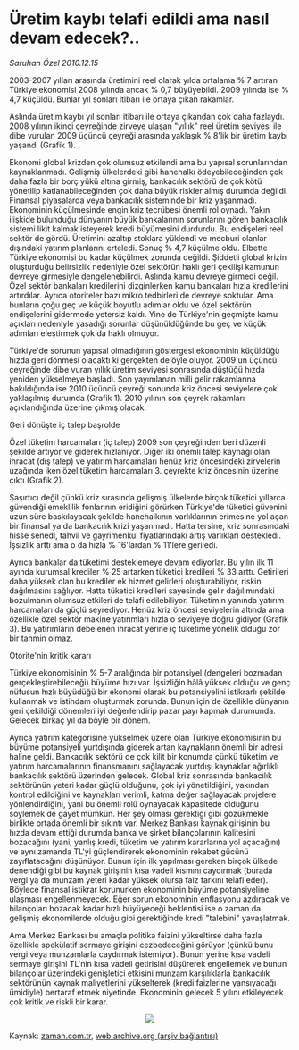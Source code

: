 # Üretim kaybı telafi edildi ama nasıl devam edecek?..

*Saruhan Özel 2010.12.15*

<td class="columnist-detail">
<p>2003-2007 yılları arasında üretimini reel olarak yılda ortalama % 7 artıran Türkiye ekonomisi 2008 yılında ancak % 0,7 büyüyebildi. 2009 yılında ise % 4,7 küçüldü. Bunlar yıl sonları itibarı ile ortaya çıkan rakamlar.</p>
<p><p>
Aslında üretim kaybı yıl sonları itibarı ile ortaya çıkandan çok daha fazlaydı. 2008 yılının ikinci çeyreğinde zirveye ulaşan "yıllık" reel üretim seviyesi ile dibe vurulan 2009 üçüncü çeyreği arasında yaklaşık % 8'lik bir üretim kaybı yaşandı (Grafik 1).
<p>
Ekonomi global krizden çok olumsuz etkilendi ama bu yapısal sorunlarından kaynaklanmadı. Gelişmiş ülkelerdeki gibi hanehalkı ödeyebileceğinden çok daha fazla bir borç yükü altına girmiş, bankacılık sektörü de çok kötü yönetilip katlanabileceğinden çok daha büyük riskler almış durumda değildi. Finansal piyasalarda veya bankacılık sisteminde bir kriz yaşanmadı. Ekonominin küçülmesinde engin kriz tecrübesi önemli rol oynadı. Yakın ilişkide bulunduğu dünyanın büyük bankalarının sorunlarını gören bankacılık sistemi likit kalmak isteyerek kredi büyümesini durdurdu. Bu endişeleri reel sektör de gördü. Üretimini azaltıp stoklara yüklendi ve mecburi olanlar dışındaki yatırım planlarını erteledi. Sonuç % 4,7 küçülme oldu.
Elbette Türkiye ekonomisi bu kadar küçülmek zorunda değildi. Şiddetli global krizin oluşturduğu belirsizlik nedeniyle özel sektörün haklı geri çekilişi kamunun devreye girmesiyle dengelenebilirdi. Aslında kamu devreye girmedi değil. Özel sektör bankaları kredilerini dizginlerken kamu bankaları hızla kredilerini artırdılar. Ayrıca otoriteler bazı mikro tedbirleri de devreye soktular. Ama bunların çoğu geç ve küçük boyutlu adımlar oldu ve özel sektörün endişelerini gidermede yetersiz kaldı. Yine de Türkiye'nin geçmişte kamu açıkları nedeniyle yaşadığı sorunlar düşünüldüğünde bu geç ve küçük adımları eleştirmek çok da haklı olmuyor.
<p>
Türkiye'de sorunun yapısal olmadığının göstergesi ekonominin küçüldüğü hızda geri dönmesi olacaktı ki gerçekten de öyle oluyor. 2009'un üçüncü çeyreğinde dibe vuran yıllık üretim seviyesi sonrasında düştüğü hızda yeniden yükselmeye başladı. Son yayımlanan milli gelir rakamlarına bakıldığında ise 2010 üçüncü çeyreği sonunda kriz öncesi seviyelere çok yaklaşılmış durumda (Grafik 1). 2010 yılının son çeyrek rakamları açıklandığında üzerine çıkmış olacak.
<p>
Geri dönüşte iç talep başrolde
<p>
Özel tüketim harcamaları (iç talep) 2009 son çeyreğinden beri düzenli şekilde artıyor ve giderek hızlanıyor. Diğer iki önemli talep kaynağı olan ihracat (dış talep) ve yatırım harcamaları henüz kriz öncesindeki zirvelerin uzağında iken özel tüketim harcamaları 3. çeyrekte kriz öncesinin üzerine çıktı (Grafik 2).
<p>
Şaşırtıcı değil çünkü kriz sırasında gelişmiş ülkelerde birçok tüketici yıllarca güvendiği emeklilik fonlarının eridiğini görürken Türkiye'de tüketici güvenini uzun süre baskılayacak şekilde hanehalkının varlıklarının erimesine yol açan bir finansal ya da bankacılık krizi yaşanmadı. Hatta tersine, kriz sonrasındaki hisse senedi, tahvil ve gayrimenkul fiyatlarındaki artış varlıkları destekledi. İşsizlik arttı ama o da hızla % 16'lardan % 11'lere geriledi.
<p>
Ayrıca bankalar da tüketimi desteklemeye devam ediyorlar. Bu yılın ilk 11 ayında kurumsal krediler % 25 artarken tüketici kredileri % 33 arttı. Getirileri daha yüksek olan bu krediler ek hizmet gelirleri oluşturabiliyor, riskin dağılmasını sağlıyor. Hatta tüketici kredileri sayesinde gelir dağılımındaki bozulmanın olumsuz etkileri de telafi edilebiliyor.
Tüketimin yanında yatırım harcamaları da güçlü seyrediyor. Henüz kriz öncesi seviyelerin altında ama özellikle özel sektör makine yatırımları hızla o seviyeye doğru gidiyor (Grafik 3). Bu yatırımların debelenen ihracat yerine iç tüketime yönelik olduğu zor bir tahmin olmaz.
<p>
Otorite'nin kritik kararı
<p>
Türkiye ekonomisinin % 5-7 aralığında bir potansiyel (dengeleri bozmadan gerçekleştirebileceği) büyüme hızı var. İşsizliğin hâlâ yüksek olduğu ve genç nüfusun hızlı büyüdüğü bir ekonomi olarak bu potansiyelini istikrarlı şekilde kullanmak ve istihdam oluşturmak zorunda. Bunun için de özellikle dünyanın geri çekildiği dönemleri iyi değerlendirip pazar payı kapmak durumunda. Gelecek birkaç yıl da böyle bir dönem.
<p>
Ayrıca yatırım kategorisine yükselmek üzere olan Türkiye ekonomisinin bu büyüme potansiyeli yurtdışında giderek artan kaynakların önemli bir adresi haline geldi. Bankacılık sektörü de çok kilit bir konumda çünkü tüketim ve yatırım harcamalarının finansmanını sağlayacak yurtdışı kaynaklar ağırlıklı bankacılık sektörü üzerinden gelecek. Global kriz sonrasında bankacılık sektörünün yeteri kadar güçlü olduğunu, çok iyi yönetildiğini, yakından kontrol edildiğini ve kaynakları verimli, katma değer sağlayacak projelere yönlendirdiğini, yani bu önemli rolü oynayacak kapasitede olduğunu söylemek de gayet mümkün.
Her şey olması gerektiği gibi gözükmekle birlikte ortada önemli bir sıkıntı var. Merkez Bankası kaynak girişinin bu hızda devam ettiği durumda banka ve şirket bilançolarının kalitesini bozacağını (yani, yanlış kredi, tüketim ve yatırım kararlarına yol açacağını) ve aynı zamanda TL'yi güçlendirerek ekonominin rekabet gücünü zayıflatacağını düşünüyor.
Bunun için ilk yapılması gereken birçok ülkede denendiği gibi bu kaynak girişinin kısa vadeli kısmını caydırmak (burada vergi ya da munzam yeteri kadar yüksek olursa faiz farkını telafi eder). Böylece finansal istikrar korunurken ekonominin büyüme potansiyeline ulaşması engellenmeyecek. Eğer sorun ekonominin enflasyonu azdıracak ve bilançoları bozacak kadar hızlı büyüyeceği beklentisi ise o zaman da gelişmiş ekonomilerde olduğu gibi gerektiğinde kredi "talebini" yavaşlatmak.
<p>
Ama Merkez Bankası bu amaçla politika faizini yükseltirse daha fazla özellikle spekülatif sermaye girişini cezbedeceğini görüyor (çünkü bunu vergi veya munzamlarla caydırmak istemiyor). Bunun yerine kısa vadeli sermaye girişini TL'nin kısa vadeli getirisini düşürerek engellemek ve bunun bilançolar üzerindeki genişletici etkisini munzam karşılıklarla bankacılık sektörünün kaynak maliyetlerini yükselterek (kredi faizlerine yansıyacağı ümidiyle) bertaraf etmek niyetinde. Ekonominin gelecek 5 yılını etkileyecek çok kritik ve riskli bir karar.
<p>
<p><p align="center"><img border="0" src="http://web.archive.org/web/20101216023545im_/http://medya.zaman.com.tr/2010/12/15/resim2.jpg"/>
</p>
<a href="http://web.archive.org/web/20101216023545/mailto:s.ozel@zaman.com.tr">
</a></p></p></p></p></p></p></p></p></p></p></p></p></p></p></td>

Kaynak: [zaman.com.tr](http://zaman.com.tr/yazar.do?yazino=1065362), [web.archive.org (arşiv bağlantısı)](http://web.archive.org/web/20101216023545/http://zaman.com.tr:80/yazar.do?yazino=1065362)
